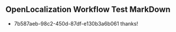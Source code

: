 ## OpenLocalization Workflow Test MarkDown
* 7b587aeb-98c2-450d-87df-e130b3a6b061 thanks!

<!--HONumber=Jul16_HO3-->


